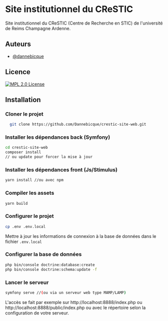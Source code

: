 # Site institutionnel du CReSTIC

Site institutionnel du CReSTIC (Centre de Recherche en STIC) de l'université de Reims Champagne Ardenne.

## Auteurs

- [@dannebicque](https://www.github.com/dannebicque)

## Licence

[![MPL 2.0 License](https://img.shields.io/badge/License-MPL2.0-green.svg)](https://choosealicense.com/licenses/mpl-2.0/)


## Installation

### Cloner le projet

```bash
  git clone https://github.com/Dannebicque/crestic-site-web.git
```

### Installer les dépendances back (Symfony)

```bash
cd crestic-site-web
composer install 
// ou update pour forcer la mise à jour
```

### Installer les dépendances front (Js/Stimulus)

```bash
yarn install //ou avec npm
```

### Compiler les assets

```bash
yarn build
```

### Configurer le projet

```bash
cp .env .env.local
```

Mettre à jour les informations de connexion à la base de données dans le fichier `.env.local`

### Configurer la base de données

```bash
php bin/console doctrine:database:create
php bin/console doctrine:schema:update -f
```

### Lancer le serveur

```bash
symfony serve //(ou via un serveur web type MAMP/LAMP)
```

L'accès se fait par exemple sur http://localhost:8888/index.php ou http://localhost:8888/public/index.php ou avec le répertoire selon la configuration de votre serveur.


